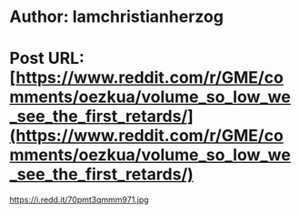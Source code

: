 # Author: Iamchristianherzog
# Post URL: [https://www.reddit.com/r/GME/comments/oezkua/volume_so_low_we_see_the_first_retards/](https://www.reddit.com/r/GME/comments/oezkua/volume_so_low_we_see_the_first_retards/)


https://i.redd.it/70pmt3qmmm971.jpg